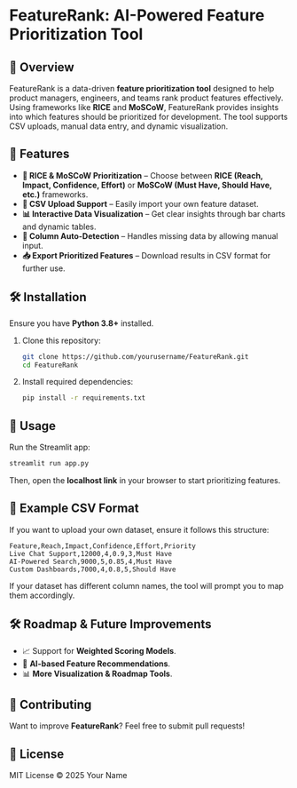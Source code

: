 # FeatureRank: AI-Powered Feature Prioritization Tool

## 📌 Overview
FeatureRank is a data-driven **feature prioritization tool** designed to help product managers, engineers, and teams rank product features effectively. Using frameworks like **RICE** and **MoSCoW**, FeatureRank provides insights into which features should be prioritized for development. The tool supports CSV uploads, manual data entry, and dynamic visualization.

## 🚀 Features
- **🔢 RICE & MoSCoW Prioritization** – Choose between **RICE (Reach, Impact, Confidence, Effort)** or **MoSCoW (Must Have, Should Have, etc.)** frameworks.
- **📂 CSV Upload Support** – Easily import your own feature dataset.
- **📊 Interactive Data Visualization** – Get clear insights through bar charts and dynamic tables.
- **🔄 Column Auto-Detection** – Handles missing data by allowing manual input.
- **📥 Export Prioritized Features** – Download results in CSV format for further use.

## 🛠️ Installation
Ensure you have **Python 3.8+** installed.

1. Clone this repository:
   ```bash
   git clone https://github.com/yourusername/FeatureRank.git
   cd FeatureRank
   ```
2. Install required dependencies:
   ```bash
   pip install -r requirements.txt
   ```

## 📌 Usage
Run the Streamlit app:
```bash
streamlit run app.py
```
Then, open the **localhost link** in your browser to start prioritizing features.

## 📂 Example CSV Format
If you want to upload your own dataset, ensure it follows this structure:
```csv
Feature,Reach,Impact,Confidence,Effort,Priority
Live Chat Support,12000,4,0.9,3,Must Have
AI-Powered Search,9000,5,0.85,4,Must Have
Custom Dashboards,7000,4,0.8,5,Should Have
```

If your dataset has different column names, the tool will prompt you to map them accordingly.

## 🛠️ Roadmap & Future Improvements
- 📈 Support for **Weighted Scoring Models**.
- 🤖 **AI-based Feature Recommendations**.
- 📊 **More Visualization & Roadmap Tools**.

## 🤝 Contributing
Want to improve **FeatureRank**? Feel free to submit pull requests!

## 📜 License
MIT License © 2025 Your Name

